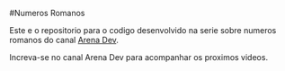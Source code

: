#Numeros Romanos

Este e o repositorio para o codigo desenvolvido na serie sobre numeros romanos do canal [Arena Dev](https://www.youtube.com/channel/UCIHkZtWqijYjt3LgJ5idcpg).

Increva-se no canal Arena Dev para acompanhar os proximos videos.
